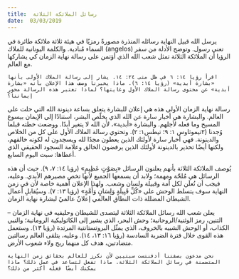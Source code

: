 ```yaml
---
title:  رسائل الملائكة الثلاثة
date:  03/03/2019
---
```


يرسل الله قبيل النهاية رسائله المنذرة مصورةً رمزيًا في هيئة ثلاثة ملائكة طائرة في السماء مُنادية. والكلمة اليونانية للملاك (angelos) تعني رسول. وتوضح الأدلة من سفر الرؤيا أن الملائكة الثلاثة تمثل شعب الله الذي أؤتمن على رسالة نهاية الزمان كي يشاركها مع العالم.

`اقرأ رؤيا ١٤: ٦ في ظل متى ٢٤: ١٤. يشار إلى رسالة الملاك الأولى بأنها «بشارة أبدية» (رؤيا ١٤: ٦). ماذا يخبرنا وصف هذا الإعلان بأنه «بشارة أبدية» عن محتوى رسالة الملاك الأول وغايتها؟ لماذا تعتبر هذه الرسالة محور إيماننا؟`

رسالة نهاية الزمان الأولى هذه هي إعلان للبشارة يتعلق بساعة دينونة الله التي حلت على العالم. والبشارة هي أخبار سارة عن الله الذي يخلّص البشر، استنادًا إلى الإيمان بيسوع المسيح وما فعله لأجلهم. والبشارة «أبدية»، لأن الله لا يتغير أبدًا. ووضعت خطته قبلما وُجدنا (٢تيموثاوس ١: ٩؛ تيطس١: ٢). وتحتوي رسالة الملاك الأول على كل من الخلاص والدينونة. فهي أخبار سارة لأولئك الذين يعطون مجدًا لله ويسجدون له لكونه خالقهم، ولكنها أيضًا تحذير بالدينونة لأولئك الذين يرفضون الخالق وعلامة السجود الحقيقي الذي أعطاها: سبت اليوم السابع.

يُوصف الملائكة الثلاثة بأنهم يعلنون الرسائل «بِصَوْتٍ عَظِيمٍ» (رؤيا ١٤: ٧، ٩). حيث أن هذه الرسائل هي مُلحّة ومهمة؛ ولابد أن يسمعها الجميع لأنها تخص مصيرهم الأبدي. وعليه، فيجب أن تُعلَن لكل أمة وقبيلة ولسان وشعب. ولهذا الإعلان أهمية خاصة لأن في زمن النهاية سوف يتسلط الوحش على «كُلِّ قَبِيلَةٍ وَلِسَانٍ وَأُمَّةٍ» (رؤيا ١٣: ٧). وسيُقابلِ أعمال الشيطان المضللة ذات النطاق العالمي إعلانٌ عالميٌ لبشارة نهاية الزمان.

يعلن شعب الله رسائل الملائكة الثلاثة ليتصدى للشيطان وحليفيه في نهاية الزمان – التنين، رمز الوثنية/الروحانية؛ وحش البحر، الذي يشير إلى الكاثوليكية الرومانية؛ والنبي الكذاب، أو الوحش الشبيه بالخروف، الذي يمثّل البروتستانتية المرتدة (رؤيا ١٣). وستعمل هذه القوى خلال فترة الضربة السادسة (رؤيا ١٦: ١٣، ١٤). وعليه، يتلقى العالم رسالتين متضادتين، هدف كل منهما ربح ولاء شعوب الأرض.

`نحن مدعون بصفتنا أدفنتست سبتيين لأن نكرز للعالم بحقائق زمن النهاية المتضمنة في رسائل الملائكة الثلاثة. ماذا تفعل لتساعد في عمل ذلك؟ ماذا يمكنك أيضًا فعله أكثر من ذلك؟`